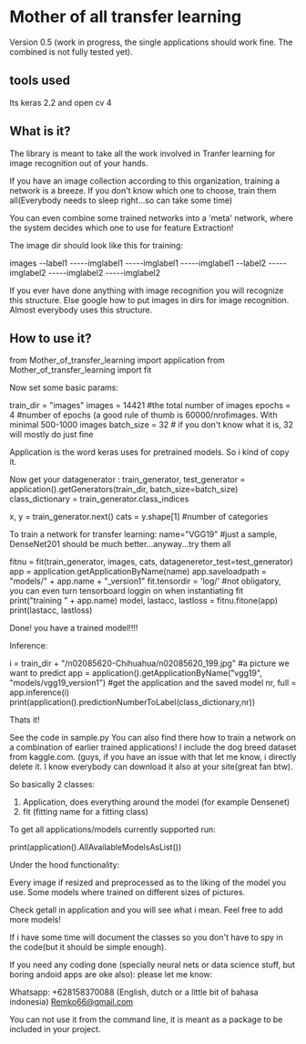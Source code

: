 # Mother of all transfer learning

Version 0.5 (work in progress, the single applications should work fine. The combined is not fully tested yet).

## tools used

Its keras 2.2 and open cv 4

## What is it?
The library is meant to take all the work involved in Tranfer learning for image recognition out of your hands.

If you have an image collection according to this organization, training a network is a breeze.
If you don't know which one to choose, train them all(Everybody needs to sleep right...so can take some time)

You can even combine some trained networks into a 'meta' network, where the system decides which one to use for feature Extraction!


The image dir should look like this for training:

images
--label1
-----imglabel1
-----imglabel1
-----imglabel1
--label2
-----imglabel2
-----imglabel2
-----imglabel2

If you ever have done anything with image recognition you will recognize this structure. Else google how to put images in dirs for image recognition. Almost everybody uses this structure.


## How to use it?

from Mother_of_transfer_learning import application
from Mother_of_transfer_learning import fit

Now set some basic params:

train_dir = "images"
images = 14421 #the total number of images
epochs = 4 #number of epochs (a good rule of thumb is 60000/nrofimages. With minimal 500-1000 images
batch_size = 32 # if you don't know what it is, 32 will mostly do just fine

Application is the word keras uses for pretrained models. So i kind of copy it.

Now get your datagenerator :
train_generator, test_generator = application().getGenerators(train_dir, batch_size=batch_size)
class_dictionary = train_generator.class_indices

x, y = train_generator.next()
cats = y.shape[1] #number of categories

To train a network for transfer learning:
name="VGG19" #just a sample, DenseNet201 should be much better...anyway...try them all

 fitnu = fit(train_generator, images, cats, datageneretor_test=test_generator)
 app = application.getApplicationByName(name)
 app.saveloadpath = "models/" + app.name + "_version1"
 fit.tensordir =  'log/' #not obligatory, you can even turn tensorboard loggin on when instantiating fit
 print("training " + app.name)
 model, lastacc, lastloss = fitnu.fitone(app)
 print(lastacc, lastloss)

 Done! you have a trained model!!!!

 Inference:

i = train_dir + "/n02085620-Chihuahua/n02085620_199.jpg" #a picture we want to predict
app = application().getApplicationByName("vgg19", "models/vgg19_version1") #get the application and the saved model
nr, full = app.inference(i)
print(application().predictionNumberToLabel(class_dictionary,nr))


Thats it!

See the code in sample.py You can also find there how to train a network on a combination of earlier trained applications!
I include the dog breed dataset from kaggle.com. (guys, if you have an issue with that let me know, i directly delete it. I know everybody can download it also at your site(great fan btw).


So basically 2 classes:

1. Application, does everything around the model (for example Densenet)
2. fit (fitting name for a fitting class)

To get all applications/models currently supported run:

print(application().AllAvailableModelsAsList())

Under the hood functionality:

Every image if resized and preprocessed as to the liking of the model you use. Some models where trained on different sizes of pictures.

Check getall in application and you will see what i mean. Feel free to add more models!

If i have some time will document the classes so you don't have to spy in the code(but it should be simple enough).

If you need any coding done (specially neural nets or data science stuff, but boring andoid apps are oke also): please let me know:

Whatsapp: +628158370088 (English, dutch or a little bit of bahasa indonesia)
Remko66@gmail.com

You can not use it from the command line, it is meant as a package to be included in your project.